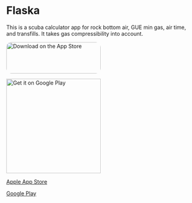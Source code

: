 # Flaska

This is a scuba calculator app for rock bottom air, GUE min gas, air time,
and transfills. It takes gas compressibility into account.

<a href="https://apps.apple.com/us/app/flaska/id1546916397?itsct=apps_box&amp;itscg=30200" style="display: inline-block; overflow: hidden; border-top-left-radius: 13px; border-top-right-radius: 13px; border-bottom-right-radius: 13px; border-bottom-left-radius: 13px; width: 250px; height: 83px;"><img src="https://tools.applemediaservices.com/api/badges/download-on-the-app-store/black/en-US?size=250x83&amp;releaseDate=1609891200&h=f38d9de409d5953a4c66cfa8bca70b42" alt="Download on the App Store" style="border-top-left-radius: 13px; border-top-right-radius: 13px; border-bottom-right-radius: 13px; border-bottom-left-radius: 13px; width: 250px; height: 83px;"></a>

<a href="https://play.google.com/store/apps/details?id=net.kastelo.flaska&pcampaignid=pcampaignidMKT-Other-global-all-co-prtnr-py-PartBadge-Mar2515-1"><img alt='Get it on Google Play' src= "https://play.google.com/intl/en_us/badges/static/images/badges/en_badge_web_generic.png"  style="width: 250px;"/></a>

[Apple App Store](https://apple.co/3bexYgo)

[Google Play](https://play.google.com/store/apps/details?id=net.kastelo.flaska)